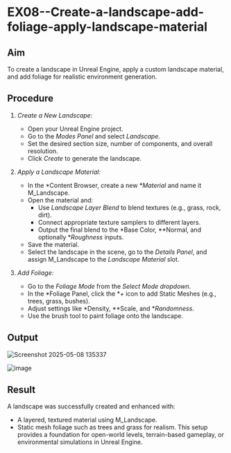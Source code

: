 # EX08--Create-a-landscape-add-foliage-apply-landscape-material

## Aim
To create a landscape in Unreal Engine, apply a custom landscape material, and add foliage for realistic environment generation.

## Procedure

1. *Create a New Landscape:*
   - Open your Unreal Engine project.
   - Go to the *Modes Panel* and select *Landscape*.
   - Set the desired section size, number of components, and overall resolution.
   - Click *Create* to generate the landscape.

2. *Apply a Landscape Material:*
   - In the *Content Browser, create a new **Material* and name it M_Landscape.
   - Open the material and:
     - Use *Landscape Layer Blend* to blend textures (e.g., grass, rock, dirt).
     - Connect appropriate texture samplers to different layers.
     - Output the final blend to the *Base Color, **Normal, and optionally **Roughness* inputs.
   - Save the material.
   - Select the landscape in the scene, go to the *Details Panel*, and assign M_Landscape to the *Landscape Material* slot.

3. *Add Foliage:*
   - Go to the *Foliage Mode* from the *Select Mode dropdown*.
   - In the *Foliage Panel, click the **+* icon to add Static Meshes (e.g., trees, grass, bushes).
   - Adjust settings like *Density, **Scale, and **Randomness*.
   - Use the brush tool to paint foliage onto the landscape.

## Output

![Screenshot 2025-05-08 135337](https://github.com/user-attachments/assets/0b523414-9f03-42f5-b94a-20511cc851c6)



![image](https://github.com/user-attachments/assets/e42a434b-86a3-48d6-a789-f02fb7eea43d)


## Result
A landscape was successfully created and enhanced with:
- A layered, textured material using M_Landscape.
- Static mesh foliage such as trees and grass for realism.
This setup provides a foundation for open-world levels, terrain-based gameplay, or environmental simulations in Unreal Engine.
